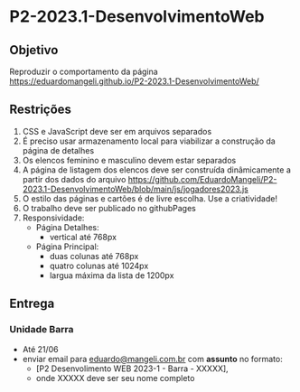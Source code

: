 # P2-2023.1-DesenvolvimentoWeb

## Objetivo
Reproduzir o comportamento da página https://eduardomangeli.github.io/P2-2023.1-DesenvolvimentoWeb/

## Restrições
1. CSS e JavaScript deve ser em arquivos separados
2. É preciso usar armazenamento local para viabilizar a construção da página de detalhes
3. Os elencos feminino e masculino devem estar separados
4. A página de listagem dos elencos deve ser construída dinâmicamente a partir dos dados do arquivo https://github.com/EduardoMangeli/P2-2023.1-DesenvolvimentoWeb/blob/main/js/jogadores2023.js
5. O estilo das páginas e cartões é de livre escolha. Use a criatividade!
6. O trabalho deve ser publicado no githubPages
7. Responsividade:
   - Página Detalhes:
      - vertical até 768px
   - Página Principal:
      - duas colunas até 768px
      - quatro colunas até 1024px
      - largua máxima da lista de 1200px

## Entrega
### Unidade Barra
- Até 21/06
- enviar email para eduardo@mangeli.com.br com **assunto** no formato:
   - \[P2 Desenvolimento WEB 2023-1 - Barra - XXXXX\],
   - onde XXXXX deve ser seu nome completo
